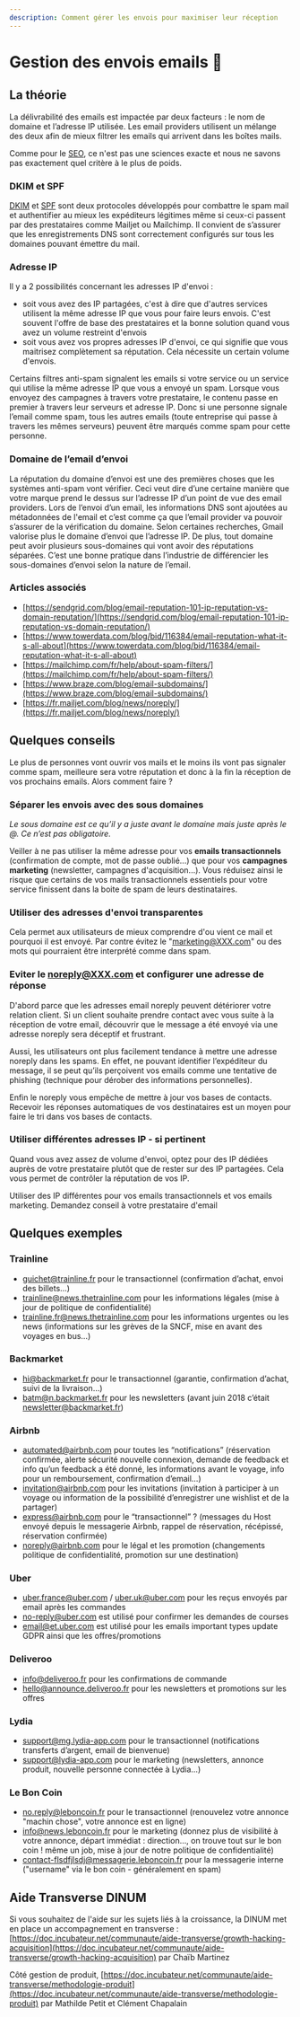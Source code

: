 ```yaml
---
description: Comment gérer les envois pour maximiser leur réception
---
```


# Gestion des envois emails 💌

## La théorie

La délivrabilité des emails est impactée par deux facteurs : le nom de domaine et l’adresse IP utilisée. Les email providers utilisent un mélange des deux afin de mieux filtrer les emails qui arrivent dans les boîtes mails.

Comme pour le [SEO](lactivation/seo-1.md), ce n'est pas une sciences exacte et nous ne savons pas exactement quel critère à le plus de poids.

### DKIM et SPF

[DKIM](https://fr.mailjet.com/support/que-signifie-dkim-domain-keys-identified-mail,7.htm) et [SPF](https://www.altospam.com/glossaire/spf.php) sont deux protocoles développés pour combattre le spam mail et authentifier au mieux les expéditeurs légitimes même si ceux-ci passent par des prestataires comme Mailjet ou Mailchimp. Il convient de s’assurer que les enregistrements DNS sont correctement configurés sur tous les domaines pouvant émettre du mail.

### Adresse IP

Il y a 2 possibilités concernant les adresses IP d'envoi :

* soit vous avez des IP partagées, c'est à dire que d'autres services utilisent la même adresse IP que vous pour faire leurs envois. C'est souvent l'offre de base des prestataires et la bonne solution quand vous avez un volume restreint d'envois
* soit vous avez vos propres adresses IP d'envoi, ce qui signifie que vous maitrisez complètement sa réputation. Cela nécessite un certain volume d'envois.

Certains filtres anti-spam signalent les emails si votre service ou un service qui utilise la même adresse IP que vous a envoyé un spam. Lorsque vous envoyez des campagnes à travers votre prestataire, le contenu passe en premier à travers leur serveurs et adresse IP. Donc si une personne signale l’email comme spam, tous les autres emails \(toute entreprise qui passe à travers les mêmes serveurs\) peuvent être marqués comme spam pour cette personne.

### Domaine de l’email d’envoi

La réputation du domaine d’envoi est une des premières choses que les systèmes anti-spam vont vérifier. Ceci veut dire d’une certaine manière que votre marque prend le dessus sur l’adresse IP d’un point de vue des email providers. Lors de l’envoi d’un email, les informations DNS sont ajoutées au métadonnées de l'email et c’est comme ça que l’email provider va pouvoir s’assurer de la vérification du domaine. Selon certaines recherches, Gmail valorise plus le domaine d’envoi que l’adresse IP. De plus, tout domaine peut avoir plusieurs sous-domaines qui vont avoir des réputations séparées. C’est une bonne pratique dans l’industrie de différencier les sous-domaines d’envoi selon la nature de l’email.

### Articles associés

* [https://sendgrid.com/blog/email-reputation-101-ip-reputation-vs-domain-reputation/](https://sendgrid.com/blog/email-reputation-101-ip-reputation-vs-domain-reputation/)
* [https://www.towerdata.com/blog/bid/116384/email-reputation-what-it-s-all-about](https://www.towerdata.com/blog/bid/116384/email-reputation-what-it-s-all-about)
* [https://mailchimp.com/fr/help/about-spam-filters/](https://mailchimp.com/fr/help/about-spam-filters/)
* [https://www.braze.com/blog/email-subdomains/](https://www.braze.com/blog/email-subdomains/)
* [https://fr.mailjet.com/blog/news/noreply/](https://fr.mailjet.com/blog/news/noreply/)

## Quelques conseils

Le plus de personnes vont ouvrir vos mails et le moins ils vont pas signaler comme spam, meilleure sera votre réputation et donc à la fin la réception de vos prochains emails. Alors comment faire ?

### Séparer les envois avec des sous domaines

_Le sous domaine est ce qu’il y a juste avant le domaine mais juste après le @. Ce n’est pas obligatoire._

Veiller à ne pas utiliser la même adresse pour vos **emails transactionnels** \(confirmation de compte, mot de passe oublié...\) que pour vos **campagnes marketing** \(newsletter, campagnes d'acquisition...\). Vous réduisez ainsi le risque que certains de vos mails transactionnels essentiels pour votre service finissent dans la boite de spam de leurs destinataires.

### Utiliser des adresses d'envoi transparentes

Cela permet aux utilisateurs de mieux comprendre d'ou vient ce mail et pourquoi il est envoyé. Par contre évitez le "marketing@XXX.com" ou des mots qui pourraient être interprété comme dans spam.

### Eviter le noreply@XXX.com et configurer une adresse de réponse

D'abord parce que les adresses email noreply peuvent détériorer votre relation client. Si un client souhaite prendre contact avec vous suite à la réception de votre email, découvrir que le message a été envoyé via une adresse noreply sera déceptif et frustrant.

Aussi, les utilisateurs ont plus facilement tendance à mettre une adresse noreply dans les spams. En effet, ne pouvant identifier l’expéditeur du message, il se peut qu’ils perçoivent vos emails comme une tentative de phishing \(technique pour dérober des informations personnelles\).

Enfin le noreply vous empêche de mettre à jour vos bases de contacts. Recevoir les réponses automatiques de vos destinataires est un moyen pour faire le tri dans vos bases de contacts.

### Utiliser différentes adresses IP - si pertinent

Quand vous avez assez de volume d'envoi, optez pour des IP dédiées auprès de votre prestataire plutôt que de rester sur des IP partagées. Cela vous permet de contrôler la réputation de vos IP.

Utiliser des IP différentes pour vos emails transactionnels et vos emails marketing. Demandez conseil à votre prestataire d'email

## Quelques exemples

### Trainline

* [guichet@trainline.fr](mailto:guichet@trainline.fr) pour le transactionnel \(confirmation d’achat, envoi des billets…\)
* [trainline@news.thetrainline.com](mailto:trainline@news.thetrainline.com) pour les informations légales \(mise à jour de politique de confidentialité\)
* [trainline.fr@news.thetrainline.com](mailto:trainline.fr@news.thetrainline.com) pour les informations urgentes ou les news \(informations sur les grèves de la SNCF, mise en avant des voyages en bus…\)

### Backmarket

* [hi@backmarket.fr](mailto:hi@backmarket.fr) pour le transactionnel \(garantie, confirmation d’achat, suivi de la livraison…\)
* [batm@n.backmarket.fr](mailto:batm@n.backmarket.fr) pour les newsletters \(avant juin 2018 c’était [newsletter@backmarket.fr](mailto:newsletter@backmarket.fr)\)

### Airbnb

* [automated@airbnb.com](mailto:automated@airbnb.com) pour toutes les “notifications” \(réservation confirmée, alerte sécurité nouvelle connexion, demande de feedback et info qu’un feedback a été donné, les informations avant le voyage, info pour un remboursement, confirmation d’email…\)
* [invitation@airbnb.com](mailto:invitation@airbnb.com) pour les invitations \(invitation à participer à un voyage ou information de la possibilité d’enregistrer une wishlist et de la partager\)
* [express@airbnb.com](mailto:express@airbnb.com) pour le “transactionnel” ? \(messages du Host envoyé depuis le messagerie Airbnb, rappel de réservation, récépissé, réservation confirmée\)
* [noreply@airbnb.com](mailto:noreply@airbnb.com) pour le légal et les promotion \(changements politique de confidentialité, promotion sur une destination\)

### Uber

* [uber.france@uber.com](mailto:uber.france@uber.com) / [uber.uk@uber.com](mailto:uber.uk@uber.com) pour les reçus envoyés par email après les commandes
* [no-reply@uber.com](mailto:no-reply@uber.com) est utilisé pour confirmer les demandes de courses
* [email@et.uber.com](mailto:email@et.uber.com) est utilisé pour les emails important types update GDPR ainsi que les offres/promotions

### Deliveroo

* [info@deliveroo.fr](mailto:info@deliveroo.fr) pour les confirmations de commande
* [hello@announce.deliveroo.fr](mailto:hello@announce.deliveroo.fr) pour les newsletters et promotions sur les offres

### Lydia

* [support@mg.lydia-app.com](mailto:support@mg.lydia-app.com) pour le transactionnel \(notifications transferts d’argent, email de bienvenue\)
* [support@lydia-app.com](mailto:support@lydia-app.com) pour le marketing \(newsletters, annonce produit, nouvelle personne connectée à Lydia…\)

### Le Bon Coin

* [no.reply@leboncoin.fr](mailto:no.reply@leboncoin.fr) pour le transactionnel \(renouvelez votre annonce "machin chose", votre annonce est en ligne\)
* [info@news.leboncoin.fr](mailto:info@news.leboncoin.fr) pour le marketing \(donnez plus de visibilité à votre annonce, départ immédiat : direction…, on trouve tout sur le bon coin ! même un job, mise à jour de notre politique de confidentialité\)
* [contact-flsdfjlsdj@messagerie.leboncoin.fr](mailto:contact-flsdfjlsdj@messagerie.leboncoin.fr) pour la messagerie interne \("username" via le bon coin - généralement en spam\)

## Aide Transverse DINUM

Si vous souhaitez de l'aide sur les sujets liés à la croissance, la DINUM met en place un accompagnement en transverse : [https://doc.incubateur.net/communaute/aide-transverse/growth-hacking-acquisition](https://doc.incubateur.net/communaute/aide-transverse/growth-hacking-acquisition) par Chaïb Martinez

Côté gestion de produit, [https://doc.incubateur.net/communaute/aide-transverse/methodologie-produit](https://doc.incubateur.net/communaute/aide-transverse/methodologie-produit) par Mathilde Petit et Clément Chapalain

